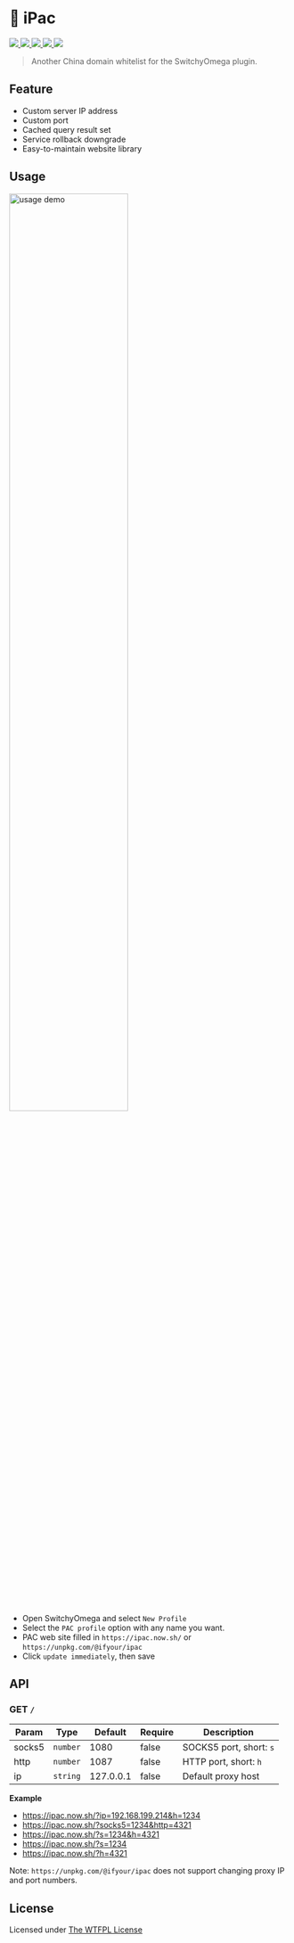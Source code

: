 # 🗻 iPac

<a href="https://gitpod.io/#https://github.com/ifyour/ipac">
  <img src="https://img.shields.io/badge/Gitpod-ready-blue?logo=gitpod" />
</a>
<a href="https://unpkg.com/@ifyour/ipac">
  <img src="https://badgen.net/npm/v/@ifyour/ipac" />
</a>
<a href="https://github.com/ifyour/ipac/graphs/contributors">
  <img src="https://badgen.net/github/contributors/ifyour/ipac" />
</a>
<a href="https://github.com/ifyour/ipac/pulls?q=is%3Apr+sort%3Aupdated-desc+">
  <img src="https://badgen.net/github/prs/ifyour/ipac" />
</a>
<a href="https://github.com/ifyour/ipac/blob/master/LICENSE">
  <img src="https://badgen.net/github/license/ifyour/ipac" />
</a>

> Another China domain whitelist for the SwitchyOmega plugin.

## Feature

- Custom server IP address
- Custom port
- Cached query result set
- Service rollback downgrade
- Easy-to-maintain website library

## Usage

<p align="left">
  <img
    width="65%"
    alt="usage demo"
    src="https://user-images.githubusercontent.com/15377484/79173191-66b33180-7e29-11ea-9502-94de0231a3f9.jpg"
  >
</p>

- Open SwitchyOmega and select `New Profile`
- Select the `PAC profile` option with any name you want.
- PAC web site filled in `https://ipac.now.sh/` or `https://unpkg.com/@ifyour/ipac`
- Click `update immediately`, then save

## API

### GET `/`

| Param  | Type     | Default   | Require | Description             |
| ------ | -------- | --------- | ------- | ----------------------- |
| socks5 | `number` | 1080      | false   | SOCKS5 port, short: `s` |
| http   | `number` | 1087      | false   | HTTP port, short: `h`   |
| ip     | `string` | 127.0.0.1 | false   | Default proxy host      |

**Example**

- https://ipac.now.sh/?ip=192.168.199.214&h=1234
- https://ipac.now.sh/?socks5=1234&http=4321
- https://ipac.now.sh/?s=1234&h=4321
- https://ipac.now.sh/?s=1234
- https://ipac.now.sh/?h=4321

Note: `https://unpkg.com/@ifyour/ipac` does not support changing proxy IP and port numbers.

## License

Licensed under [The WTFPL License](./LICENSE)

